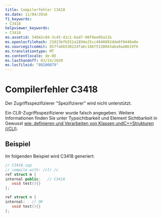 ```yaml
---
title: Compilerfehler C3418
ms.date: 11/04/2016
f1_keywords:
- C3418
helpviewer_keywords:
- C3418
ms.assetid: 54042c04-3c45-41c1-bad7-90f9ee05a21b
ms.openlocfilehash: 21023bfb551a1894e25cc4940892dde0f0440a0e
ms.sourcegitcommit: 857fa6b530224fa6c18675138043aba9aa0619fb
ms.translationtype: MT
ms.contentlocale: de-DE
ms.lasthandoff: 03/24/2020
ms.locfileid: "80200879"
---
```

# <a name="compiler-error-c3418"></a>Compilerfehler C3418

Der Zugriffsspezifizierer "Spezifizierer" wird nicht unterstützt.

Ein CLR-Zugriffsspezifizierer wurde falsch angegeben.  Weitere Informationen finden Sie unter Typsichtbarkeit und Element Sichtbarkeit in Gewusst [wie: definieren und Verarbeiten von Klassen undC++Strukturen (/CLI)](../../dotnet/how-to-define-and-consume-classes-and-structs-cpp-cli.md).

## <a name="example"></a>Beispiel

Im folgenden Beispiel wird C3418 generiert:

```cpp
// C3418.cpp
// compile with: /clr /c
ref struct m {
internal public:   // C3418
   void test(){}
};

ref struct n {
internal:   // OK
   void test(){}
};
```
